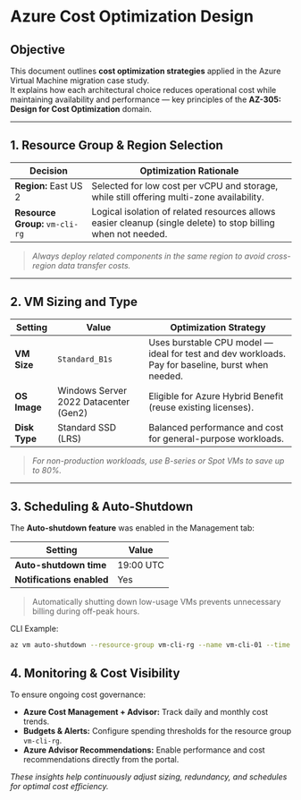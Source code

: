 # Azure Cost Optimization Design

## Objective
This document outlines **cost optimization strategies** applied in the Azure Virtual Machine migration case study.  
It explains how each architectural choice reduces operational cost while maintaining availability and performance — key principles of the **AZ-305: Design for Cost Optimization** domain.

---

## 1. Resource Group & Region Selection
| Decision | Optimization Rationale |
|-----------|------------------------|
| **Region:** East US 2 | Selected for low cost per vCPU and storage, while still offering multi-zone availability. |
| **Resource Group:** `vm-cli-rg` | Logical isolation of related resources allows easier cleanup (single delete) to stop billing when not needed. |

> *Always deploy related components in the same region to avoid cross-region data transfer costs.*

---

## 2. VM Sizing and Type
| Setting | Value | Optimization Strategy |
|----------|--------|-----------------------|
| **VM Size** | `Standard_B1s` | Uses burstable CPU model — ideal for test and dev workloads. Pay for baseline, burst when needed. |
| **OS Image** | Windows Server 2022 Datacenter (Gen2) | Eligible for Azure Hybrid Benefit (reuse existing licenses). |
| **Disk Type** | Standard SSD (LRS) | Balanced performance and cost for general-purpose workloads. |

> *For non-production workloads, use B-series or Spot VMs to save up to 80%.*

---

## 3. Scheduling & Auto-Shutdown
The **Auto-shutdown feature** was enabled in the Management tab:

| Setting | Value |
|----------|--------|
| **Auto-shutdown time** | 19:00 UTC |
| **Notifications enabled** | Yes |

> Automatically shutting down low-usage VMs prevents unnecessary billing during off-peak hours.

CLI Example:

```bash
az vm auto-shutdown --resource-group vm-cli-rg --name vm-cli-01 --time 1900
```

## 4. Monitoring & Cost Visibility
To ensure ongoing cost governance:

- **Azure Cost Management + Advisor:** Track daily and monthly cost trends.
- **Budgets & Alerts:** Configure spending thresholds for the resource group `vm-cli-rg`.
- **Azure Advisor Recommendations:** Enable performance and cost recommendations directly from the portal.

*These insights help continuously adjust sizing, redundancy, and schedules for optimal cost efficiency.*
